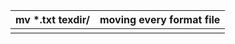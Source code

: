 
| mv *.txt texdir/ | moving every format file |
| ---------------- | ------------------------ |
|                  |                          |
